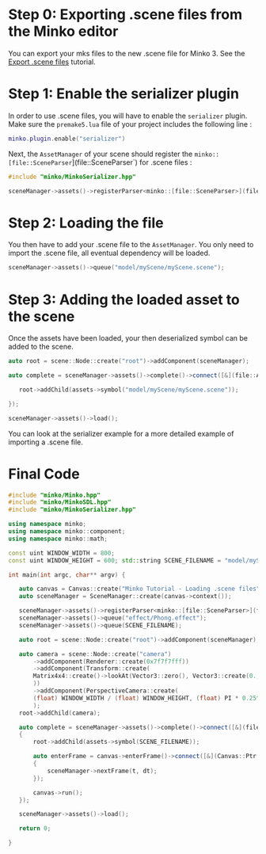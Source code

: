 Step 0: Exporting .scene files from the Minko editor
====================================================

You can export your mks files to the new .scene file for Minko 3. See the [Export .scene files](../tutorial/Exporting_.scene_files.md) tutorial.

Step 1: Enable the serializer plugin
====================================

In order to use .scene files, you will have to enable the `serializer` plugin. Make sure the `premake5.lua` file of your project includes the following line :

```lua
minko.plugin.enable("serializer") 
```


Next, the `AssetManager` of your scene should register the `minko::[file::SceneParser`](file::SceneParser`) for .scene files : 
```cpp
#include "minko/MinkoSerializer.hpp"

sceneManager->assets()->registerParser<minko::[file::SceneParser>](file::SceneParser>)("scene"); 
```


Step 2: Loading the file
========================

You then have to add your .scene file to the `AssetManager`. You only need to import the .scene file, all eventual dependency will be loaded. 
```cpp
sceneManager->assets()->queue("model/myScene/myScene.scene"); 
```


Step 3: Adding the loaded asset to the scene
============================================

Once the assets have been loaded, your then deserialized symbol can be added to the scene. 
```cpp
auto root = scene::Node::create("root")->addComponent(sceneManager);

auto complete = sceneManager->assets()->complete()->connect([&](file::AssetLibrary::Ptr assets) {

   root->addChild(assets->symbol("model/myScene/myScene.scene"));

});

sceneManager->assets()->load(); 
```


You can look at the serializer example for a more detailed example of importing a .scene file.

Final Code
==========

```cpp
#include "minko/Minko.hpp" 
#include "minko/MinkoSDL.hpp" 
#include "minko/MinkoSerializer.hpp"

using namespace minko; 
using namespace minko::component; 
using namespace minko::math;

const uint WINDOW_WIDTH = 800; 
const uint WINDOW_HEIGHT = 600; std::string SCENE_FILENAME = "model/myScene/myScene.scene";

int main(int argc, char** argv) {

   auto canvas = Canvas::create("Minko Tutorial - Loading .scene files", WINDOW_WIDTH, WINDOW_HEIGHT);
   auto sceneManager = SceneManager::create(canvas->context());

   sceneManager->assets()->registerParser<minko::[file::SceneParser>](file::SceneParser>)("scene");
   sceneManager->assets()->queue("effect/Phong.effect");
   sceneManager->assets()->queue(SCENE_FILENAME);

   auto root = scene::Node::create("root")->addComponent(sceneManager);

   auto camera = scene::Node::create("camera")
       ->addComponent(Renderer::create(0x7f7f7fff))
       ->addComponent(Transform::create(
       Matrix4x4::create()->lookAt(Vector3::zero(), Vector3::create(0., 3., -5.f))
       ))
       ->addComponent(PerspectiveCamera::create(
       (float) WINDOW_WIDTH / (float) WINDOW_HEIGHT, (float) PI * 0.25f, .1f, 1000.f)
       );
   root->addChild(camera);

   auto complete = sceneManager->assets()->complete()->connect([&](file::AssetLibrary::Ptr assets)
   {
       root->addChild(assets->symbol(SCENE_FILENAME));

       auto enterFrame = canvas->enterFrame()->connect([&](Canvas::Ptr canvas, float t, float dt)
       {
           sceneManager->nextFrame(t, dt);
       });

       canvas->run();
   });

   sceneManager->assets()->load();

   return 0;

} 
```



